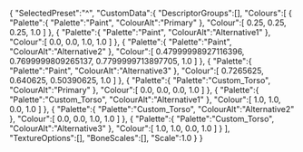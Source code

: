 {
	"SelectedPreset":"^",
	"CustomData":{
		"DescriptorGroups":[],
		"Colours":[
			{
				"Palette":{
					"Palette":"Paint",
					"ColourAlt":"Primary"
				},
				"Colour":[
					0.25,
					0.25,
					0.25,
					1.0
				]
			},
			{
				"Palette":{
					"Palette":"Paint",
					"ColourAlt":"Alternative1"
				},
				"Colour":[
					0.0,
					0.0,
					1.0,
					1.0
				]
			},
			{
				"Palette":{
					"Palette":"Paint",
					"ColourAlt":"Alternative2"
				},
				"Colour":[
					0.47999998927116396,
					0.7699999809265137,
					0.7799999713897705,
					1.0
				]
			},
			{
				"Palette":{
					"Palette":"Paint",
					"ColourAlt":"Alternative3"
				},
				"Colour":[
					0.7265625,
					0.640625,
					0.50390625,
					1.0
				]
			},
			{
				"Palette":{
					"Palette":"Custom_Torso",
					"ColourAlt":"Primary"
				},
				"Colour":[
					0.0,
					0.0,
					0.0,
					1.0
				]
			},
			{
				"Palette":{
					"Palette":"Custom_Torso",
					"ColourAlt":"Alternative1"
				},
				"Colour":[
					1.0,
					1.0,
					0.0,
					1.0
				]
			},
			{
				"Palette":{
					"Palette":"Custom_Torso",
					"ColourAlt":"Alternative2"
				},
				"Colour":[
					0.0,
					0.0,
					1.0,
					1.0
				]
			},
			{
				"Palette":{
					"Palette":"Custom_Torso",
					"ColourAlt":"Alternative3"
				},
				"Colour":[
					1.0,
					1.0,
					0.0,
					1.0
				]
			}
		],
		"TextureOptions":[],
		"BoneScales":[],
		"Scale":1.0
	}
}
